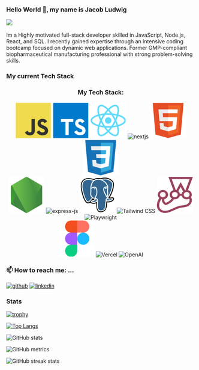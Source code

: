 <!--

Remember Portfolio Website when  ready

Here are some ideas to get you started:

- 🔭 I’m currently working on ...
- 🌱 I’m currently learning ...
- 👯 I’m looking to collaborate on ...
- 🤔 I’m looking for help with ...
- 💬 Ask me about ...
- 📫 How to reach me: ...
- ⚡ Fun fact: ...
-->

### Hello World  👋, my name is Jacob Ludwig
![](https://images.pexels.com/photos/574071/pexels-photo-574071.jpeg?auto=compress&cs=tinysrgb&w=1260&h=750&dpr=1)

Im a Highly motivated full-stack developer skilled in JavaScript, Node.js, React, and SQL. I recently gained expertise through an intensive coding bootcamp focused on dynamic web applications. Former GMP-compliant biopharmaceutical manufacturing professional with strong problem-solving skills. 

### My current Tech Stack

<section align="center">
  <h3>My Tech Stack:</h3>
  <div>  
    <img width="96" height="96" src="https://raw.githubusercontent.com/devicons/devicon/55609aa5bd817ff167afce0d965585c92040787a/icons/javascript/javascript-original.svg" alt="javascript"/>
    <img width="96" height="96" src="https://raw.githubusercontent.com/devicons/devicon/55609aa5bd817ff167afce0d965585c92040787a/icons/typescript/typescript-original.svg" alt="typescript"/>
    <img width="96" height="96" src="https://raw.githubusercontent.com/devicons/devicon/55609aa5bd817ff167afce0d965585c92040787a/icons/react/react-original.svg" alt="react"/>
    <img width="96" height="96" src="https://user-images.githubusercontent.com/29199730/167189720-e9d60a01-2e4e-4515-bb70-84badd58ef00.svg" alt="nextjs"/>
    <img width="96" height="96" src="https://raw.githubusercontent.com/devicons/devicon/55609aa5bd817ff167afce0d965585c92040787a/icons/html5/html5-original.svg" alt="html"/>
    <img width="96" height="96" src="https://raw.githubusercontent.com/devicons/devicon/55609aa5bd817ff167afce0d965585c92040787a/icons/css3/css3-original.svg" alt="CSS3"/>
  </div>
  <div>
    <img width="96" height="96" src="https://raw.githubusercontent.com/devicons/devicon/55609aa5bd817ff167afce0d965585c92040787a/icons/nodejs/nodejs-original.svg" alt="node-js"/>
    <img width="96" height="96" src="https://www.svgrepo.com/show/353724/express.svg" alt="express-js"/>
    <img width="96" height="96" src="https://raw.githubusercontent.com/devicons/devicon/55609aa5bd817ff167afce0d965585c92040787a/icons/postgresql/postgresql-original.svg" alt="postgresql"/>
    <img width="96" height="96" src="https://cdn.icon-icons.com/icons2/2699/PNG/512/tailwindcss_logo_icon_170649.png" alt="Tailwind CSS"/>
    <img width="96" height="96" src="https://raw.githubusercontent.com/devicons/devicon/55609aa5bd817ff167afce0d965585c92040787a/icons/jest/jest-plain.svg" alt="jest"/>
    <img width="96" height="96" src="https://miro.medium.com/v2/resize:fit:646/1*gMiUPuRGC36nxZHe2zthOg.png" alt="Playwright"/>
  </div>
  <div>
    <img width="96" height="96" src="https://raw.githubusercontent.com/devicons/devicon/55609aa5bd817ff167afce0d965585c92040787a/icons/figma/figma-original.svg" alt="figma"/>
    <img width="96" height="96" src="https://www.hatimeria.com/_next/image?url=%2Fimages%2Fmarketing%2Fvercel-logo.png&w=3840&q=75" alt="Vercel"/>
    <img width="96" height="96" src="https://upload.wikimedia.org/wikipedia/commons/thumb/4/4d/OpenAI_Logo.svg/2560px-OpenAI_Logo.svg.png" alt="OpenAI"/>
  </div>
</section>

### 📫 How to reach me: ...

[<img src='https://cdn.jsdelivr.net/npm/simple-icons@3.0.1/icons/github.svg' alt='github' height='40'>](https://github.com/Ludwig-J)  [<img src='https://cdn.jsdelivr.net/npm/simple-icons@3.0.1/icons/linkedin.svg' alt='linkedin' height='40'>](https://www.linkedin.com/in/https://www.linkedin.com/in/jacob-ludwig-ab55762b1//)  

### Stats

[![trophy](https://github-profile-trophy.vercel.app/?username=Ludwig-J)](https://github.com/ryo-ma/github-profile-trophy)

[![Top Langs](https://github-readme-stats.vercel.app/api/top-langs/?username=Ludwig-J)](https://github.com/anuraghazra/github-readme-stats)

![GitHub stats](https://github-readme-stats.vercel.app/api?username=Ludwig-J&show_icons=true&count_private=true)  

![GitHub metrics](https://metrics.lecoq.io/Ludwig-J)  

![GitHub streak stats](https://streak-stats.demolab.com/?user=Ludwig-J)  

